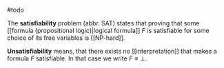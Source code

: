 #todo 

The **satisfiability** problem (abbr. SAT) states that proving that some [[formula (propositional logic)|logical formula]] $F$ is satisfiable for some choice of its free variables is [[NP-hard]].

**Unsatisfiability** means, that there exists no [[interpretation]] that makes a formula $F$ satisfiable. In that case we write $F\equiv\bot$.